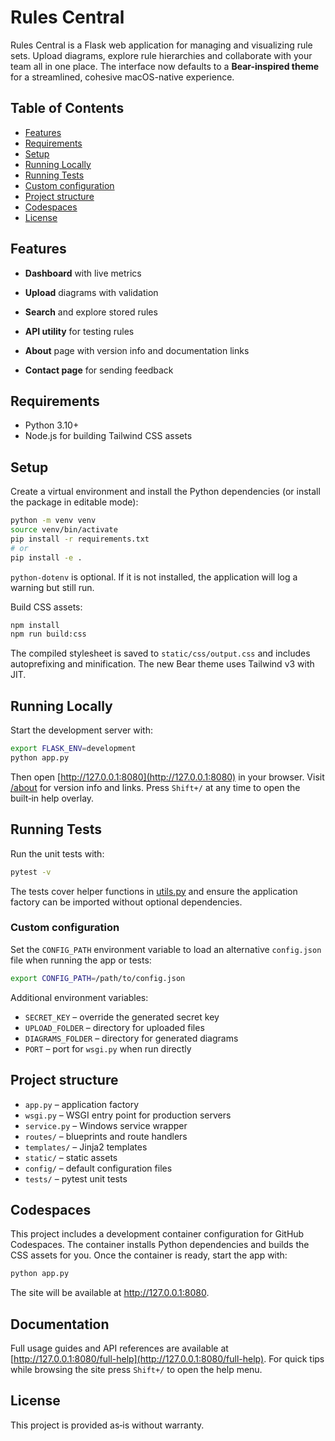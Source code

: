 # Rules Central

Rules Central is a Flask web application for managing and visualizing rule sets.
Upload diagrams, explore rule hierarchies and collaborate with your team all in one place.
The interface now defaults to a **Bear-inspired theme** for a streamlined, cohesive macOS-native experience.


## Table of Contents
- [Features](#features)
- [Requirements](#requirements)
- [Setup](#setup)
- [Running Locally](#running-locally)
- [Running Tests](#running-tests)
- [Custom configuration](#custom-configuration)
- [Project structure](#project-structure)
- [Codespaces](#codespaces)
- [License](#license)

## Features
- **Dashboard** with live metrics
- **Upload** diagrams with validation
- **Search** and explore stored rules
- **API utility** for testing rules
- **About** page with version info and documentation links

- **Contact page** for sending feedback

## Requirements
- Python 3.10+
- Node.js for building Tailwind CSS assets

## Setup
Create a virtual environment and install the Python dependencies (or install the package in editable mode):
```bash
python -m venv venv
source venv/bin/activate
pip install -r requirements.txt
# or
pip install -e .
```
`python-dotenv` is optional. If it is not installed, the application will log a warning but still run.

Build CSS assets:
```bash
npm install
npm run build:css
```
The compiled stylesheet is saved to `static/css/output.css` and includes autoprefixing and minification. The new Bear theme uses Tailwind v3 with JIT.

## Running Locally
Start the development server with:
```bash
export FLASK_ENV=development
python app.py
```
Then open [http://127.0.0.1:8080](http://127.0.0.1:8080) in your browser.
Visit [/about](http://127.0.0.1:8080/about) for version info and links.
Press `Shift+/` at any time to open the built‑in help overlay.

## Running Tests
Run the unit tests with:
```bash
pytest -v
```
The tests cover helper functions in [utils.py](utils.py) and ensure the application factory can be imported without optional dependencies.

### Custom configuration
Set the ``CONFIG_PATH`` environment variable to load an alternative
``config.json`` file when running the app or tests:
```bash
export CONFIG_PATH=/path/to/config.json
```

Additional environment variables:

- `SECRET_KEY` – override the generated secret key
- `UPLOAD_FOLDER` – directory for uploaded files
- `DIAGRAMS_FOLDER` – directory for generated diagrams
- `PORT` – port for `wsgi.py` when run directly

## Project structure
- `app.py` – application factory
- `wsgi.py` – WSGI entry point for production servers
- `service.py` – Windows service wrapper
- `routes/` – blueprints and route handlers
- `templates/` – Jinja2 templates
- `static/` – static assets
- `config/` – default configuration files
- `tests/` – pytest unit tests

## Codespaces

This project includes a development container configuration for GitHub Codespaces. The container installs Python dependencies and builds the CSS assets for you. Once the container is ready, start the app with:
```bash
python app.py
```
The site will be available at http://127.0.0.1:8080.

## Documentation

Full usage guides and API references are available at [http://127.0.0.1:8080/full-help](http://127.0.0.1:8080/full-help).
For quick tips while browsing the site press `Shift+/` to open the help menu.

## License
This project is provided as‑is without warranty.
